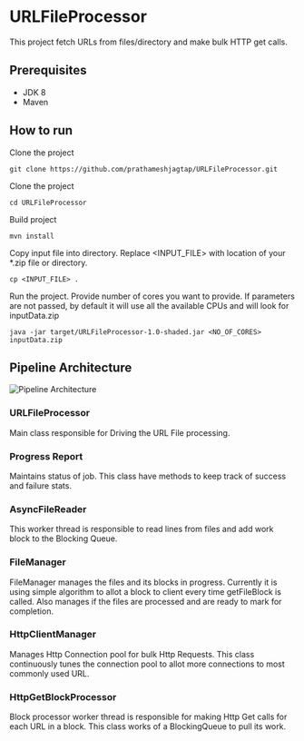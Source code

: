 # URLFileProcessor

This project fetch URLs from files/directory and make bulk HTTP get calls.

## Prerequisites

* JDK 8
* Maven

## How to run

Clone the project
```
git clone https://github.com/prathameshjagtap/URLFileProcessor.git
```

Clone the project
```
cd URLFileProcessor
```

Build project
```
mvn install
```

Copy input file into directory. Replace <INPUT_FILE> with location of your *.zip file or directory.
```
cp <INPUT_FILE> .
```

Run the project. Provide number of cores you want to provide. If parameters are not passed, by default it will use all the available CPUs and will look for inputData.zip 
```
java -jar target/URLFileProcessor-1.0-shaded.jar <NO_OF_CORES> inputData.zip
```

## Pipeline Architecture

![Pipeline Architecture](https://pratham-public-bucket.s3.amazonaws.com/URLFileProcessor.png)

### URLFileProcessor
Main class responsible for Driving the URL File processing.

### Progress Report
Maintains status of job. This class have methods to keep track of success and failure stats.

### AsyncFileReader
This worker thread is responsible to read lines from files and add work block to the Blocking Queue.

### FileManager
FileManager manages the files and its blocks in progress. Currently it is using simple algorithm to allot a block to client every time getFileBlock is called. Also manages if the files are processed and are ready to mark for completion.

### HttpClientManager
Manages Http Connection pool for bulk Http Requests. This class continuously tunes the connection pool to allot more connections to most commonly used URL.

### HttpGetBlockProcessor
Block processor worker thread is responsible for making Http Get calls for each URL in a block. This class works of a BlockingQueue to pull its work.